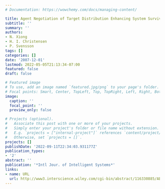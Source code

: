 ```yaml
---
# Documentation: https://wowchemy.com/docs/managing-content/

title: Agent Negotiation of Target Distribution Enhancing System Surviveabilty
subtitle: ''
summary: ''
authors:
- N. Xiong
- H. I. Christensen
- P. Svensson
tags: []
categories: []
date: '2007-12-01'
lastmod: 2022-05-05T21:13:34-07:00
featured: false
draft: false

# Featured image
# To use, add an image named `featured.jpg/png` to your page's folder.
# Focal points: Smart, Center, TopLeft, Top, TopRight, Left, Right, BottomLeft, Bottom, BottomRight.
image:
  caption: ''
  focal_point: ''
  preview_only: false

# Projects (optional).
#   Associate this post with one or more of your projects.
#   Simply enter your project's folder or file name without extension.
#   E.g. `projects = ["internal-project"]` references `content/project/deep-learning/index.md`.
#   Otherwise, set `projects = []`.
projects: []
publishDate: '2022-09-11T22:34:03.931177Z'
publication_types:
- '2'
abstract: ''
publication: '*Intl Jour. of Intelligent Systems*'
links:
- name: URL
  url: http://www3.interscience.wiley.com/cgi-bin/abstract/116330885/ABSTRACT?CRETRY=1&SRETRY=0
---
```

